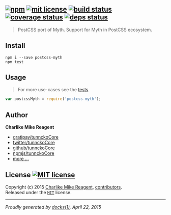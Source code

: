 ## [![npm][npmjs-img]][npmjs-url] [![mit license][license-img]][license-url] [![build status][travis-img]][travis-url] [![coverage status][coveralls-img]][coveralls-url] [![deps status][daviddm-img]][daviddm-url]

> PostCSS port of Myth. Support for Myth in PostCSS ecosystem.

## Install
```
npm i --save postcss-myth
npm test
```


## Usage
> For more use-cases see the [tests](./test.js)

```js
var postcssMyth = require('postcss-myth');
```


## Author
**Charlike Mike Reagent**
+ [gratipay/tunnckoCore][author-gratipay]
+ [twitter/tunnckoCore][author-twitter]
+ [github/tunnckoCore][author-github]
+ [npmjs/tunnckoCore][author-npmjs]
+ [more ...][contrib-more]


## License [![MIT license][license-img]][license-url]
Copyright (c) 2015 [Charlike Mike Reagent][contrib-more], [contributors][contrib-graf].  
Released under the [`MIT`][license-url] license.


[npmjs-url]: http://npm.im/postcss-myth
[npmjs-img]: https://img.shields.io/npm/v/postcss-myth.svg?style=flat&label=postcss-myth

[coveralls-url]: https://coveralls.io/r/tunnckoCore/postcss-myth?branch=master
[coveralls-img]: https://img.shields.io/coveralls/tunnckoCore/postcss-myth.svg?style=flat

[license-url]: https://github.com/tunnckoCore/postcss-myth/blob/master/license.md
[license-img]: https://img.shields.io/badge/license-MIT-blue.svg?style=flat

[travis-url]: https://travis-ci.org/tunnckoCore/postcss-myth
[travis-img]: https://img.shields.io/travis/tunnckoCore/postcss-myth.svg?style=flat

[daviddm-url]: https://david-dm.org/tunnckoCore/postcss-myth
[daviddm-img]: https://img.shields.io/david/tunnckoCore/postcss-myth.svg?style=flat

[author-gratipay]: https://gratipay.com/tunnckoCore
[author-twitter]: https://twitter.com/tunnckoCore
[author-github]: https://github.com/tunnckoCore
[author-npmjs]: https://npmjs.org/~tunnckocore

[contrib-more]: http://j.mp/1stW47C
[contrib-graf]: https://github.com/tunnckoCore/postcss-myth/graphs/contributors

***

_Proudly generated by [docks(1)](https://github.com/tunnckoCore), April 22, 2015_